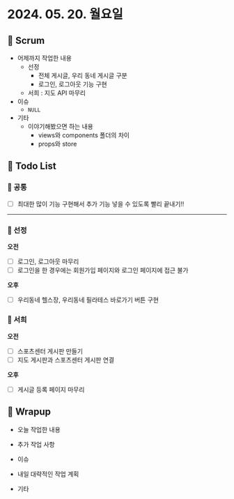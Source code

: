 # 2024. 05. 20. 월요일

## 📍 Scrum

- 어제까지 작업한 내용
    - 선정
        - 전체 게시글, 우리 동네 게시글 구분
        - 로그인, 로그아웃 기능 구현
    - 서희 : 지도 API 마무리
- 이슈
    - `NULL`
- 기타
    - 이야기해봤으면 하는 내용
        - views와 components 폴더의 차이
        - props와 store

## 📍 Todo List

### 🍑 공통

- [ ] 최대한 많이 기능 구현해서 추가 기능 넣을 수 있도록 빨리 끝내기!!

---

### 🍍 선정

**오전**

- [ ]  로그인, 로그아웃 마무리
- [ ]  로그인을 한 경우에는 회원가입 페이지와 로그인 페이지에 접근 불가

**오후**

- [ ]  우리동네 헬스장, 우리동네 필라테스 바로가기 버튼 구현

### 🍉 서희

**오전**

- [ ]  스포츠센터 게시판 만들기
- [ ]  지도 게시판과 스포츠센터 게시판 연결

**오후**

- [ ]  게시글 등록 페이지 마무리

## 📍 Wrapup

- 오늘 작업한 내용

- 추가 작업 사항

- 이슈

- 내일 대략적인 작업 계획

- 기타
